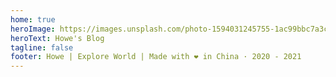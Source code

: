 ```yaml
---
home: true
heroImage: https://images.unsplash.com/photo-1594031245755-1ac99bbc7a3c?ixid=MnwxMjA3fDB8MHxwaG90by1wYWdlfHx8fGVufDB8fHx8&ixlib=rb-1.2.1&auto=format&fit=crop&w=2670&q=80
heroText: Howe's Blog
tagline: false
footer: Howe | Explore World | Made with ❤️ in China · 2020 - 2021
---
```


<!-- 
<img :src="url" />

<script>
import axios from 'axios'
import { reactive, ref, onBeforeMount, onMounted, h } from 'vue'

export default {
  setup () {
    const url = ref('')
    const params = new URLSearchParams()
    params.set('client_id', 'ecKBFHfCx9wueN4g1RdHhDcuVkGZXA7dzJF_9nEzyUo')
    params.set('query', 'code')
    params.set('orientation', 'landscape')
    onBeforeMount(async () => {
      const res = await axios.get('https://api.unsplash.com/photos/random?' + params.toString())
      url.value= res.data.urls.regular
      console.log('url is', url.value)
    })
    return {
      url
    }
  }
}
</script>
<style>
  .home .hero img{
    margin: 0;
  }
</style>
-->
